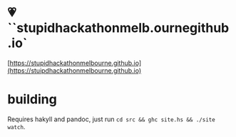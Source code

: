 # 💗``stupidhackathonmelb.ournegithub.io`

[https://stupidhackathonmelbourne.github.io](https://stuipdhackathonmelbourne.github.io)

# building

Requires hakyll and pandoc, just run `cd src && ghc site.hs && ./site watch`.
